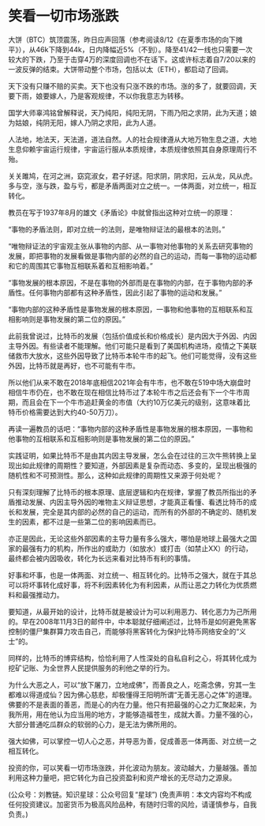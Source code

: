 # 笑看一切市场涨跌

大饼（BTC）筑顶震荡，昨日应声回落（参考阅读8/12《在夏季市场的向下摊平》），从46k下降到44k，日内降幅近5%（不到）。降至41/42一线也只需要一次较大的下跌，乃至于击穿4万的深度回调也不在话下。这或许标志着自7/20以来的一波反弹的结束。大饼带动整个市场，包括以太（ETH），都启动了回调。

天下没有只赚不赔的买卖。天下也没有只涨不跌的市场。涨的多了，就要回调，天要下雨，娘要嫁人，乃是客观规律，不以你我意志为转移。

国学大师辜鸿铭曾解释说，天乃纯阳，纯阳无阴，下雨乃阳之求阴，此为天道；娘为姑娘，纯阴无阳，嫁人乃阴之求阳，此为人道。

人法地，地法天，天法道，道法自然。人的社会规律遵从大地万物生息之道，大地生息仰赖宇宙运行规律，宇宙运行服从本质规律，本质规律依照其自身原理周行不殆。

关关雎鸠，在河之洲，窈窕淑女，君子好逑。阳求阴，阴求阳，云从龙，风从虎。多与空，涨与跌，盈与亏，都是矛盾两面对立之统一。一体两面，对立统一，相互转化。

教员在写于1937年8月的雄文《矛盾论》中就曾指出这种对立统一的原理：

“事物的矛盾法则，即对立统一的法则，是唯物辩证法的最根本的法则。”

“唯物辩证法的宇宙观主张从事物的内部、从一事物对他事物的关系去研究事物的发展，即把事物的发展看做是事物内部的必然的自己的运动，而每一事物的运动都和它的周围其它事物互相联系着和互相影响着。”

“事物发展的根本原因，不是在事物的外部而是在事物的内部，在于事物内部的矛盾性。任何事物内部都有这种矛盾性，因此引起了事物的运动和发展。”

“事物内部的这种矛盾性是事物发展的根本原因，一事物和他事物的互相联系和互相影响则是事物发展的第二位的原因。”

此前我曾说过，比特币的发展（包括价值成长和价格成长）是内因大于外因、内因主导外因。有些读者不能理解。他们可能只是看到了美国机构进场，疫情之下美联储救市大放水，这些外因导致了比特币本轮牛市的起飞。他们可能觉得，没有这些外因，比特币就是再好，也不可能有牛市。

所以他们从来不敢在2018年底相信2021年会有牛市，也不敢在519中场大崩盘时相信牛市仍在，也不敢在现在相信比特币过了本轮牛市之后还会有下一个牛市周期，而且会在下一个牛市追赶黄金的市值（大约10万亿美元的级别，这意味着比特币价格需要达到大约40-50万刀）。

再读一遍教员的话吧：“事物内部的这种矛盾性是事物发展的根本原因，一事物和他事物的互相联系和互相影响则是事物发展的第二位的原因。”

实践证明，如果比特币不是由其内因主导发展，怎么会在过往的三次牛熊转换上呈现出如此规律的周期性？要知道，外部因素是复杂而动态、多变的，呈现出极强的随机性和不可预测性。那么，这种如此规律的周期性又来源于何处呢？

只有深刻理解了比特币的根本原理、底层逻辑和内在规律，掌握了教员所指出的矛盾推动发展、内因主导外因的唯物主义辩证思想，才能真正看懂、看透比特币的成长和发展，完全是其内部的必然的自己的运动，而所有的外部的不确定的、随机发生的因素，都不过是一些第二位的影响因素而已。

亦正是因此，无论这些外部因素的主导力量有多么强大，哪怕是地球上最强大之国家的最强有力的机构，所作出的或助力（如放水）或打击（如禁止XX）的行动，最终都会被内因吸收，转化为长远来看对比特币有利的事情。

好事和坏事，也是一体两面、对立统一、相互转化的。比特币之强大，就在于其总可以将坏事转化成好事，将不利因素转化为有利因素，从而让恶之力转化为优质燃料和最强推动力。

要知道，从最开始的设计，比特币就是被设计为可以利用恶力、转化恶力为己所用的。早在2008年11月3日的邮件中，中本聪就仔细阐述过，比特币是如何避免黑客控制的僵尸集群算力攻击自己，而能够将黑客转化为保护比特币网络安全的“义士”的。

同样的，比特币的博弈结构，恰恰利用了人性深处的自私自利之心，将其转化成为挖矿记账、为全世界人民提供服务的利他之举的行为。

为什么大恶之人，可以“放下屠刀，立地成佛”，而善良之人，吃斋念佛，穷其一生都难以得道成仙？因为佛心慈悲，却极懂得王阳明所谓“无善无恶心之体”的道理。佛要的不是表面的善恶，而是心的内在力量。他只有把最强的心之力汇聚起来，为我所用，用在他认为应当用的地方，才能够造福苍生，成就大善。力量不强的心，大部分普通吃瓜群众的软弱的心力，是无法为佛所用的。

强大如佛，可以掌控一切人心之恶，并导恶为善，促成善恶一体两面、对立统一之相互转化。

投资的你，可以笑看一切市场涨跌，并化波动为朋友。波动越大，力量越强。善加利用这种力量吧，把它转化为自己投资盈利和资产增长的无尽动力之源泉。

\(公众号：刘教链。知识星球：公众号回复“星球”\)  \(免责声明：本文内容均不构成任何投资建议。加密货币为极高风险品种，有随时归零的风险，请谨慎参与，自我负责。\)

